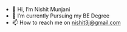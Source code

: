 - 👋 Hi, I’m Nishit Munjani
- 🌱 I’m currently Pursuing my BE Degree
- 📫 How to reach me on nishit3j@gmail.com

<!---
NishitMunjani/NishitMunjani is a ✨ special ✨ repository because its `README.md` (this file) appears on your GitHub profile.
You can click the Preview link to take a look at your changes.
--->
